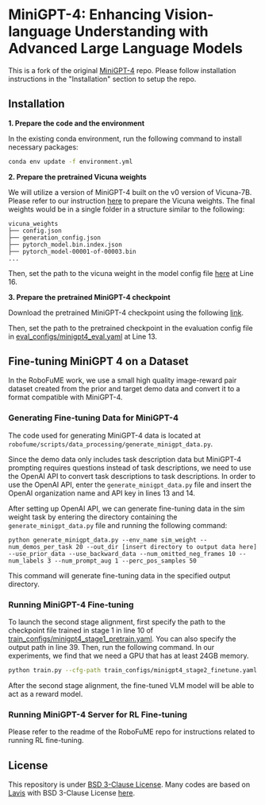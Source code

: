 # MiniGPT-4: Enhancing Vision-language Understanding with Advanced Large Language Models

This is a fork of the original [MiniGPT-4](https://github.com/Vision-CAIR/MiniGPT-4) repo. Please follow installation instructions in the "Installation" section to setup the repo.

## Installation

**1. Prepare the code and the environment**

In the existing conda environment, run the following command to install necessary packages:

```bash
conda env update -f environment.yml
```

**2. Prepare the pretrained Vicuna weights**

We will utilize a version of MiniGPT-4 built on the v0 version of Vicuna-7B.
Please refer to our instruction [here](PrepareVicuna.md) to prepare the Vicuna weights.
The final weights would be in a single folder in a structure similar to the following:

```
vicuna_weights
├── config.json
├── generation_config.json
├── pytorch_model.bin.index.json
├── pytorch_model-00001-of-00003.bin
...   
```

Then, set the path to the vicuna weight in the model config file 
[here](minigpt4/configs/models/minigpt4.yaml#L16) at Line 16.

**3. Prepare the pretrained MiniGPT-4 checkpoint**

Download the pretrained MiniGPT-4 checkpoint using the following [link](https://drive.google.com/file/d/1RY9jV0dyqLX-o38LrumkKRh6Jtaop58R/view?usp=sharing).

Then, set the path to the pretrained checkpoint in the evaluation config file 
in [eval_configs/minigpt4_eval.yaml](eval_configs/minigpt4_eval.yaml#L13) at Line 13. 

## Fine-tuning MiniGPT 4 on a Dataset

In the RoboFuME work, we use a small high quality image-reward pair dataset created from the prior and target demo data
and convert it to a format compatible with MiniGPT-4.

### Generating Fine-tuning Data for MiniGPT-4

The code used for generating MiniGPT-4 data is located at `robofume/scripts/data_processing/generate_minigpt_data.py`.

Since the demo data only includes task description data but MiniGPT-4 prompting requires questions instead of task descriptions, we need to use the OpenAI API to convert task descriptions to task descriptions. In order to use the OpenAI API, enter the `generate_minigpt_data.py` file and insert the OpenAI organization name and API key in lines 13 and 14.

After setting up OpenAI API, we can generate fine-tuning data in the sim weight task by entering the directory containing the `generate_minigpt_data.py` file and running the following command:
```
python generate_minigpt_data.py --env_name sim_weight --num_demos_per_task 20 --out_dir [insert directory to output data here] --use_prior_data --use_backward_data --num_omitted_neg_frames 10 --num_labels 3 --num_prompt_aug 1 --perc_pos_samples 50
```

This command will generate fine-tuning data in the specified output directory.

### Running MiniGPT-4 Fine-tuning

To launch the second stage alignment, 
first specify the path to the checkpoint file trained in stage 1 in line 10 of
[train_configs/minigpt4_stage1_pretrain.yaml](train_configs/minigpt4_stage2_finetune.yaml).
You can also specify the output path in line 39.
Then, run the following command. In our experiments, we find that we need a GPU that has at least 24GB memory.

```bash
python train.py --cfg-path train_configs/minigpt4_stage2_finetune.yaml
```

After the second stage alignment, the fine-tuned VLM model will be able to act as a reward model.

### Running MiniGPT-4 Server for RL Fine-tuning

Please refer to the readme of the RoboFuME repo for instructions related to running RL fine-tuning.

## License
This repository is under [BSD 3-Clause License](LICENSE.md).
Many codes are based on [Lavis](https://github.com/salesforce/LAVIS) with 
BSD 3-Clause License [here](LICENSE_Lavis.md).
